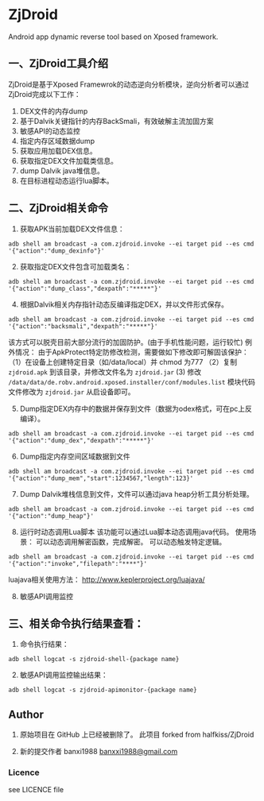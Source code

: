 # ZjDroid


Android app dynamic reverse tool based on Xposed framework.


## 一、ZjDroid工具介绍

ZjDroid是基于Xposed Framewrok的动态逆向分析模块，逆向分析者可以通过ZjDroid完成以下工作：

1. DEX文件的内存dump
2. 基于Dalvik关键指针的内存BackSmali，有效破解主流加固方案
3. 敏感API的动态监控
4. 指定内存区域数据dump
5. 获取应用加载DEX信息。
6. 获取指定DEX文件加载类信息。
7. dump Dalvik java堆信息。
8. 在目标进程动态运行lua脚本。


## 二、ZjDroid相关命令

1. 获取APK当前加载DEX文件信息：

```shell
adb shell am broadcast -a com.zjdroid.invoke --ei target pid --es cmd '{"action":"dump_dexinfo"}'
```

2. 获取指定DEX文件包含可加载类名：

```shell
adb shell am broadcast -a com.zjdroid.invoke --ei target pid --es cmd '{"action":"dump_class","dexpath":"*****"}'
```

4. 根据Dalvik相关内存指针动态反编译指定DEX，并以文件形式保存。

```shell
adb shell am broadcast -a com.zjdroid.invoke --ei target pid --es cmd '{"action":"backsmali","dexpath":"*****"}'
```

该方式可以脱壳目前大部分流行的加固防护。(由于手机性能问题，运行较忙)
例外情况：
由于ApkProtect特定防修改检测，需要做如下修改即可解固该保护：
（1）在设备上创建特定目录（如/data/local）并 chmod 为777
（2）复制 `zjdroid.apk` 到该目录，并修改文件名为 `zjdroid.jar`
 (3) 修改 `/data/data/de.robv.android.xposed.installer/conf/modules.list` 模块代码文件修改为 `zjdroid.jar`
从启设备即可。

5. Dump指定DEX内存中的数据并保存到文件（数据为odex格式，可在pc上反编译）。

```shell
adb shell am broadcast -a com.zjdroid.invoke --ei target pid --es cmd '{"action":"dump_dex","dexpath":"*****"}'
```


6. Dump指定内存空间区域数据到文件

```shell
adb shell am broadcast -a com.zjdroid.invoke --ei target pid --es cmd '{"action":"dump_mem","start":1234567,"length":123}'
```

7. Dump Dalvik堆栈信息到文件，文件可以通过java heap分析工具分析处理。


```shell
adb shell am broadcast -a com.zjdroid.invoke --ei target pid --es cmd '{"action":"dump_heap"}'
```

8. 运行时动态调用Lua脚本
该功能可以通过Lua脚本动态调用java代码。
使用场景：
可以动态调用解密函数，完成解密。
可以动态触发特定逻辑。

```shell
adb shell am broadcast -a com.zjdroid.invoke --ei target pid --es cmd '{"action":"invoke","filepath":"****"}'
```

luajava相关使用方法：
http://www.keplerproject.org/luajava/

8. 敏感API调用监控


## 三、相关命令执行结果查看：

1. 命令执行结果：

```shell
adb shell logcat -s zjdroid-shell-{package name}
```

2. 敏感API调用监控输出结果：

```shell
adb shell logcat -s zjdroid-apimonitor-{package name}
```

## Author
1. 原始项目在 GitHub 上已经被删除了。
此项目 forked from halfkiss/ZjDroid

2. 新的提交作者 banxi1988 [banxxi1988@gmail.com](mailto:banxi1988@gmail.com)


### Licence
see LICENCE file